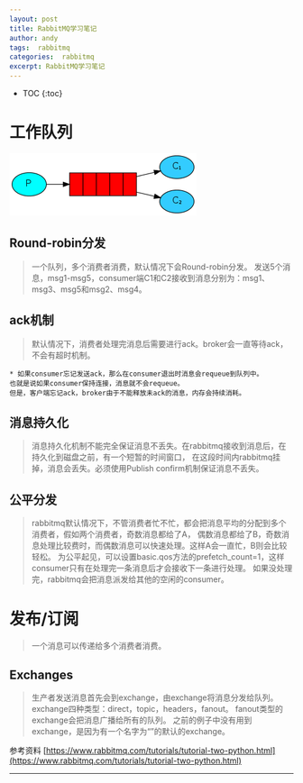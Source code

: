 ```yaml
---
layout: post
title: RabbitMQ学习笔记
author: andy
tags:  rabbitmq
categories:  rabbitmq
excerpt: RabbitMQ学习笔记
---
```


* TOC
{:toc}

# 工作队列

![rabbitmq-1.png](/images/rabbitmq/rabbitmq-1.png)

## Round-robin分发

> 一个队列，多个消费者消费，默认情况下会Round-robin分发。
发送5个消息，msg1-msg5，consumer端C1和C2接收到消息分别为：msg1、msg3、msg5和msg2、msg4。

## ack机制

> 默认情况下，消费者处理完消息后需要进行ack。broker会一直等待ack，不会有超时机制。

    * 如果consumer忘记发送ack，那么在consumer退出时消息会requeue到队列中。
    也就是说如果consumer保持连接，消息就不会requeue。
    但是，客户端忘记ack，broker由于不能释放未ack的消息，内存会持续消耗。

## 消息持久化

> 消息持久化机制不能完全保证消息不丢失。在rabbitmq接收到消息后，在持久化到磁盘之前，有一个短暂的时间窗口，
在这段时间内rabbitmq挂掉，消息会丢失。必须使用Publish confirm机制保证消息不丢失。

## 公平分发

> rabbitmq默认情况下，不管消费者忙不忙，都会把消息平均的分配到多个消费者，假如两个消费者，奇数消息都给了A，
偶数消息都给了B，奇数消息处理比较费时，而偶数消息可以快速处理。这样A会一直忙，B则会比较轻松。
为公平起见，可以设置basic.qos方法的prefetch_count=1，这样consumer只有在处理完一条消息后才会接收下一条进行处理。
如果没处理完，rabbitmq会把消息派发给其他的空闲的consumer。

# 发布/订阅

> 一个消息可以传递给多个消费者消费。

## Exchanges

> 生产者发送消息首先会到exchange，由exchange将消息分发给队列。
exchange四种类型：direct，topic，headers，fanout。
fanout类型的exchange会把消息广播给所有的队列。
之前的例子中没有用到exchange，是因为有一个名字为“”的默认的exchange。

参考资料
[https://www.rabbitmq.com/tutorials/tutorial-two-python.html](https://www.rabbitmq.com/tutorials/tutorial-two-python.html)







---





